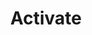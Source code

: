 ---
title: Activate
excerpt: Activates the specified asset, preparing it for Fever to assume control.
api:
  file: api.json
  operationId: assets#activate
hidden: false
---